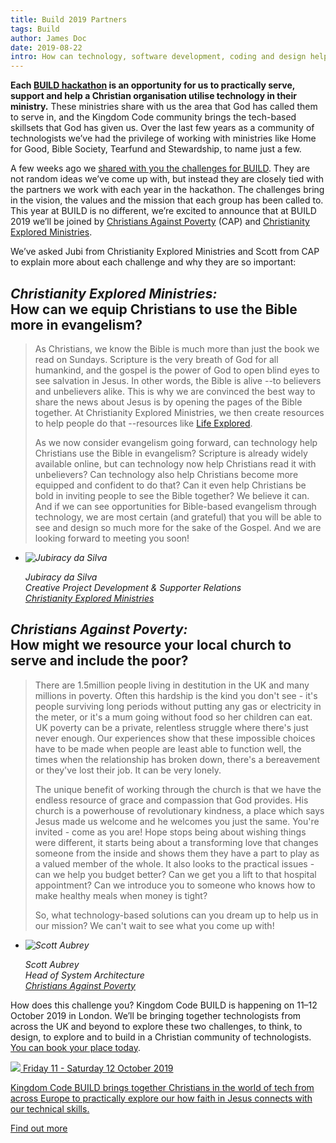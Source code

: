 ```yaml
---
title: Build 2019 Partners
tags: Build
author: James Doc
date: 2019-08-22
intro: How can technology, software development, coding and design help the church in the 21st century?
---
```


**Each [BUILD hackathon](https://kingdomcode.org.uk/build/) is an opportunity for us to practically serve, support and help a Christian organisation utilise technology in their ministry.** These ministries share with us the area that God has called them to serve in, and the Kingdom Code community brings the tech-based skillsets that God has given us. Over the last few years as a community of technologists we’ve had the privilege of working with ministries like Home for Good, Bible Society, Tearfund and Stewardship, to name just a few.

A few weeks ago we [shared with you the challenges for BUILD](https://kingdomcode.org.uk/blog/2019/build-19-challenges/). They are not random ideas we’ve come up with, but instead they are closely tied with the partners we work with each year in the hackathon. The challenges bring in the vision, the values and the mission that each group has been called to. This year at BUILD is no different, we’re excited to announce that at BUILD 2019 we’ll be joined by [Christians Against Poverty](https://capuk.org/) (CAP) and [Christianity Explored Ministries](https://explo.red/Groups/302038/Get_involved/About_us/About_us.aspx).

We’ve asked Jubi from Christianity Explored Ministries and Scott from CAP to explain more about each challenge and why they are so important:

## _Christianity Explored Ministries:_<br />How can we equip Christians to use the Bible more in evangelism?

> As Christians, we know the Bible is much more than just the book we read on Sundays. Scripture is the very breath of God for all humankind, and the gospel is the power of God to open blind eyes to see salvation in Jesus. In other words, the Bible is alive --to believers and unbelievers alike. This is why we are convinced the best way to share the news about Jesus is by opening the pages of the Bible together. At Christianity Explored Ministries, we then create resources to help people do that --resources like [Life Explored](http://www.life.explo.red/).
>
> As we now consider evangelism going forward, can technology help Christians use the Bible in evangelism? Scripture is already widely available online, but can technology now help Christians read it with unbelievers? Can technology also help Christians become more equipped and confident to do that? Can it even help Christians be bold in inviting people to see the Bible together? We believe it can. And if we can see opportunities for Bible-based evangelism through technology, we are most certain (and grateful) that you will be able to see and design so much more for the sake of the Gospel. And we are looking forward to meeting you soon!

<cite>
  <ul class="peopleList">
  <li class="peopleList__person">
    <img src="/_assets/_img/people/jubiracy-filho-cem-kingdom-code.jpg" alt="Jubiracy da Silva" class="peopleList__person__img">

  <p>Jubiracy da Silva<br />
  Creative Project Development & Supporter Relations<br />
  <a href="https://www.explo.red/Groups/302038/Get_involved/About_us/About_us.aspx">Christianity Explored Ministries</a></p>
  </li>
  </ul>
</cite>

## _Christians Against Poverty:_<br />How might we resource your local church to serve and include the poor?

> There are 1.5million people living in destitution in the UK and many millions in poverty. Often this hardship is the kind you don't see - it's people surviving long periods without putting any gas or electricity in the meter, or it's a mum going without food so her children can eat. UK poverty can be a private, relentless struggle where there's just never enough. Our experiences show that these impossible choices have to be made when people are least able to function well, the times when the relationship has broken down, there's a bereavement or they've lost their job. It can be very lonely.
>
> The unique benefit of working through the church is that we have the endless resource of grace and compassion that God provides. His church is a powerhouse of revolutionary kindness, a place which says Jesus made us welcome and he welcomes you just the same. You're invited - come as you are! Hope stops being about wishing things were different, it starts being about a transforming love that changes someone from the inside and shows them they have a part to play as a valued member of the whole. It also looks to the practical issues - can we help you budget better? Can we get you a lift to that hospital appointment? Can we introduce you to someone who knows how to make healthy meals when money is tight?
>
> So, what technology-based solutions can you dream up to help us in our mission? We can't wait to see what you come up with!

<cite>
  <ul class="peopleList">
  <li class="peopleList__person">
    <img src="/_assets/_img/people/scott-aubrey-cap-kingdom-code.jpg" alt="Scott Aubrey" class="peopleList__person__img">

  <p>Scott Aubrey<br />
  Head of System Architecture<br />
  <a href="https://capuk.org/">Christians Against Poverty</a></p>
  </li>
  </ul>
</cite>

How does this challenge you? Kingdom Code BUILD is happening on 11–12 October 2019 in London. We’ll be bringing together technologists from across the UK and beyond to explore these two challenges, to think, to design, to explore and to build in a Christian community of technologists. [You can book your place today](/build).

<section class="promo">

  <a class="promo__content" href="/build">

  <img class="promo__content__logo" src="/_assets/_img/build.svg" />

  <date>
    Friday 11 - Saturday 12 October 2019
  </date>

  <p>
    Kingdom Code BUILD brings together Christians in the world of tech from across Europe to practically explore our how faith in Jesus connects with our technical skills.
  </p>

  <p>
    <span class="promo__content__button">
      Find out more
    </span>
  </p>
  </a>
</section>
